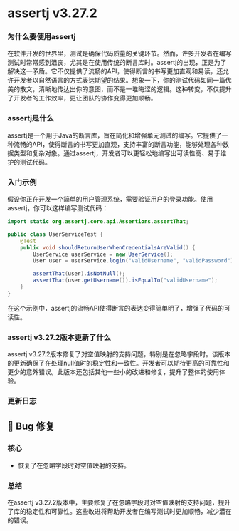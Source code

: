 # assertj v3.27.2
### 为什么要使用assertj

在软件开发的世界里，测试是确保代码质量的关键环节。然而，许多开发者在编写测试时常常感到沮丧，尤其是在使用传统的断言库时。assertj的出现，正是为了解决这一矛盾。它不仅提供了流畅的API，使得断言的书写更加直观和易读，还允许开发者以自然语言的方式表达期望的结果。想象一下，你的测试代码如同一篇优美的散文，清晰地传达出你的意图，而不是一堆晦涩的逻辑。这种转变，不仅提升了开发者的工作效率，更让团队的协作变得更加顺畅。

### assertj是什么

assertj是一个用于Java的断言库，旨在简化和增强单元测试的编写。它提供了一种流畅的API，使得断言的书写更加直观，支持丰富的断言功能，能够处理各种数据类型和复杂对象。通过assertj，开发者可以更轻松地编写出可读性高、易于维护的测试代码。

### 入门示例

假设你正在开发一个简单的用户管理系统，需要验证用户的登录功能。使用assertj，你可以这样编写测试代码：

```java
import static org.assertj.core.api.Assertions.assertThat;

public class UserServiceTest {
    @Test
    public void shouldReturnUserWhenCredentialsAreValid() {
        UserService userService = new UserService();
        User user = userService.login("validUsername", "validPassword");

        assertThat(user).isNotNull();
        assertThat(user.getUsername()).isEqualTo("validUsername");
    }
}
```

在这个示例中，assertj的流畅API使得断言的表达变得简单明了，增强了代码的可读性。

### assertj v3.27.2版本更新了什么

assertj v3.27.2版本修复了对空值映射的支持问题，特别是在忽略字段时。该版本的更新确保了在处理null值时的稳定性和一致性。开发者可以期待更高的可靠性和更少的意外错误。此版本还包括其他一些小的改进和修复，提升了整体的使用体验。

### 更新日志

## 🐛 Bug 修复
### 核心
- 恢复了在忽略字段时对空值映射的支持。

### 总结

在assertj v3.27.2版本中，主要修复了在忽略字段时对空值映射的支持问题，提升了库的稳定性和可靠性。这些改进将帮助开发者在编写测试时更加顺畅，减少潜在的错误。